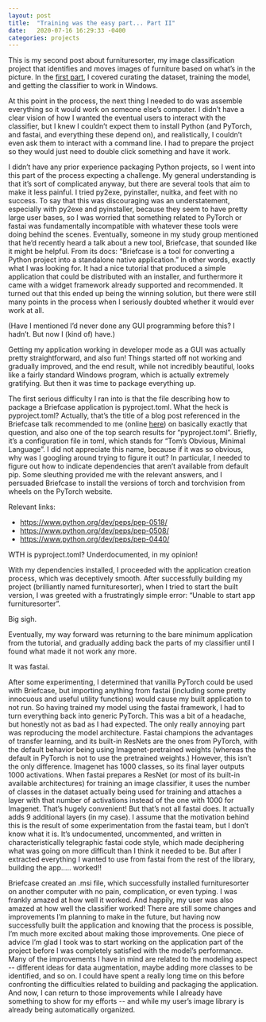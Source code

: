 ```yaml
---
layout: post
title:  "Training was the easy part... Part II"
date:   2020-07-16 16:29:33 -0400
categories: projects
---
```


This is my second post about furnituresorter, my image classification project that identifies and moves images of furniture based on what’s in the picture.  In the [first part](https://tank671.github.io/projects/2020/06/22/training-was-the-easy-part.html), I covered curating the dataset, training the model, and getting the classifier to work in Windows.  

At this point in the process, the next thing I needed to do was assemble everything so it would work on someone else’s computer.  I didn’t have a clear vision of how I wanted the eventual users to interact with the classifier, but I knew I couldn’t expect them to install Python (and PyTorch, and fastai, and everything these depend on), and realistically, I couldn’t even ask them to interact with a command line.  I had to prepare the project so they would just need to double click something and have it work.  

I didn’t have any prior experience packaging Python projects, so I went into this part of the process expecting a challenge.  My general understanding is that it’s sort of complicated anyway, but there are several tools that aim to make it less painful.  I tried py2exe, pyinstaller, nuitka, and feet with no success.  To say that this was discouraging was an understatement, especially with py2exe and pyinstaller, because they seem to have pretty large user bases, so I was worried that something related to PyTorch or fastai was fundamentally incompatible with whatever these tools were doing behind the scenes.  Eventually, someone in my study group mentioned that he’d recently heard a talk about a new tool, Briefcase, that sounded like it might be helpful.  From its docs: “Briefcase is a tool for converting a Python project into a standalone native application.”  In other words, exactly what I was looking for.  It had a nice tutorial that produced a simple application that could be distributed with an installer, and furthermore it came with a widget framework already supported and recommended.  It turned out that this ended up being the winning solution, but there were still many points in the process when I seriously doubted whether it would ever work at all.  

(Have I mentioned I’d never done any GUI programming before this?  I hadn’t. But now I (kind of) have.)

Getting my application working in developer mode as a GUI was actually pretty straightforward, and also fun!  Things started off not working and gradually improved, and the end result, while not incredibly beautiful, looks like a fairly standard Windows program, which is actually extremely gratifying.  But then it was time to package everything up.

The first serious difficulty I ran into is that the file describing how to package a Briefcase application is pyproject.toml.  What the heck is pyproject.toml?  Actually, that’s the title of a blog post referenced in the Briefcase talk recommended to me (online [here](https://www.youtube.com/watch?v=WjMDXDHBn1I)) on basically exactly that question, and also one of the top search results for “pyproject.toml”.  Briefly, it’s a configuration file in toml, which stands for “Tom’s Obvious, Minimal Language”.  I did not appreciate this name, because if it was so obvious, why was I googling around trying to figure it out?  In particular, I needed to figure out how to indicate dependencies that aren’t available from default pip.  Some sleuthing provided me with the relevant answers, and I persuaded Briefcase to install the versions of torch and torchvision from wheels on the PyTorch website.

Relevant links:
* https://www.python.org/dev/peps/pep-0518/ 
* https://www.python.org/dev/peps/pep-0508/ 
* https://www.python.org/dev/peps/pep-0440/

WTH is pyproject.toml?  Underdocumented, in my opinion!

With my dependencies installed, I proceeded with the application creation process, which was deceptively smooth.  After successfully building my project (brilliantly named furnituresorter), when I tried to start the built version, I was greeted with a frustratingly simple error: “Unable to start app furnituresorter”.

Big sigh.

Eventually, my way forward was returning to the bare minimum application from the tutorial, and gradually adding back the parts of my classifier until I found what made it not work any more.

It was fastai.

After some experimenting, I determined that vanilla PyTorch could be used with Briefcase, but importing anything from fastai (including some pretty innocuous and useful utility functions) would cause my built application to not run.  So having trained my model using the fastai framework, I had to turn everything back into generic PyTorch.  This was a bit of a headache, but honestly not as bad as I had expected.  The only really annoying part was reproducing the model architecture.  Fastai champions the advantages of transfer learning, and its built-in ResNets are the ones from PyTorch, with the default behavior being using Imagenet-pretrained weights (whereas the default in PyTorch is not to use the pretrained weights.)  However, this isn’t the only difference.  Imagenet has 1000 classes, so its final layer outputs 1000 activations.  When fastai prepares a ResNet (or most of its built-in available architectures) for training an image classifier, it uses the number of classes in the dataset actually being used for training and attaches a layer with that number of activations instead of the one with 1000 for Imagenet.  That’s hugely convenient!  But that’s not all fastai does.  It actually adds 9 additional layers (in my case).  I assume that the motivation behind this is the result of some experimentation from the fastai team, but I don’t know what it is.  It’s undocumented, uncommented, and written in characteristically telegraphic fastai code style, which made deciphering what was going on more difficult than I think it needed to be.  But after I extracted everything I wanted to use from fastai from the rest of the library, building the app….. worked!!

Briefcase created an .msi file, which successfully installed furnituresorter on another computer with no pain, complication, or even typing.  I was frankly amazed at how well it worked.  And happily, my user was also amazed at how well the classifier worked!  There are still some changes and improvements I’m planning to make in the future, but having now successfully built the application and knowing that the process is possible, I’m much more excited about making those improvements.  One piece of advice I’m glad I took was to start working on the application part of the project before I was completely satisfied with the model’s performance.  Many of the improvements I have in mind are related to the modeling aspect -- different ideas for data augmentation, maybe adding more classes to be identified, and so on.  I could have spent a really long time on this before confronting the difficulties related to building and packaging the application.  And now, I can return to those improvements while I already have something to show for my efforts -- and while my user’s image library is already being automatically organized.
